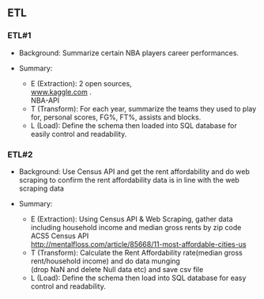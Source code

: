 ## ETL

### ETL#1
- Background: Summarize certain NBA players career performances.

- Summary:
  - E (Extraction): 2 open sources,<br>
     www.kaggle.com . <br>
     NBA-API <br>
  - T (Transform):  For each year, summarize the teams they used to play for, personal scores, FG%, FT%, assists and blocks.<br>
  - L (Load): Define the schema then loaded into SQL database for easily control and readability. <br>

### ETL#2
- Background: Use Census API and get the rent affordability and do web scraping to confirm the rent affordability data is in line with the   web scraping data <br>

- Summary:
  - E (Extraction): Using Census API & Web Scraping, gather data including household income and median gross rents by zip code <br>
      ACS5 Census API <br>
      http://mentalfloss.com/article/85668/11-most-affordable-cities-us <br>
  - T (Transform):  Calculate the Rent Affordability rate(median gross rent/household income) and do data munging <br>
       (drop NaN and delete      Null data etc) and save csv file <br>
  - L (Load): Define the schema then load into SQL database for easy control and readability. <br>



